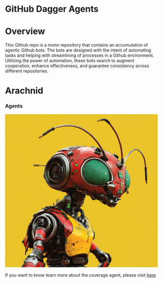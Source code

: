 # GitHub Dagger Agents

<!--
<style>
    body { font-family: Arial, sans-serif; background-color: #0d1117; color: white; padding: 20px; }
    h1, h3 { border-bottom: 1px solid #30363d; padding-bottom: 0.3em; }
    code { background-color: #161b22; padding: 0.2em 0.4em; border-radius: 4px; }
    pre { background-color: #161b22; padding: 1em; border-radius: 6px; overflow: auto; }
    a { color: #58a6ff; text-decoration: underline; }
    ul { list-style-type: disc; margin-left: 20px; }
    strong { font-weight: bold; }
</style>
-->

<h1>Overview</h1>

<p>This Github repo is a mono repository that contains an accumulation of agentic Github bots. The bots are designed with the intent of automating tasks and helping with streamlining of processes in a Github environment. Utilizing the power of automation, these bots search to augment cooperation, enhance effectiveness, and guarantee consistency across different repositories.</p>

<h1>Arachnid</h1>

<h3>Agents</h3>
<a href="agents/coverage_agent/README.md"> <img src="docs/images/robot_ant_3.png" alt="Install Icon" width="500"></a>
<p>If you want to know learn more about the coverage agent, please visit <a href="agents/coverage_agent/src/coverage_agent/README.md">here</a></p>